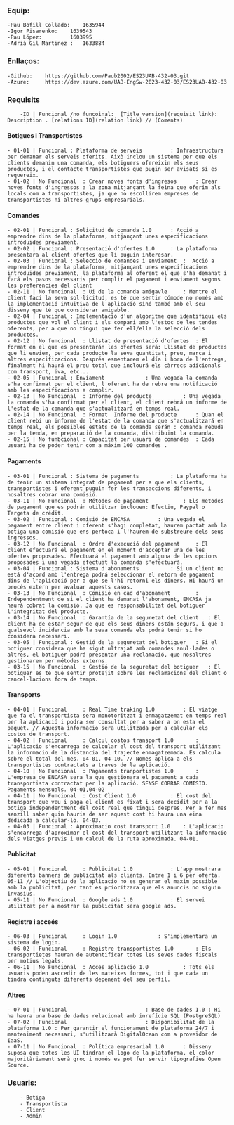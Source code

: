
### Equip: 

	-Pau Bofill Collado: 	1635944
	-Igor Pisarenko: 	1639543
	-Pau López: 		1603995 
	-Adrià Gil Martinez : 	1633884

### Enllaços: 
	
	-Github: 	https://github.com/Paub2002/ES23UAB-432-03.git
	-Azure:		https://dev.azure.com/UAB-EngSw-2023-432-03/ES23UAB-432-03

### Requisits 

		-ID | Funcional	/no funcoinal:  [Title_version](requisit link): Description . [relations ID](relation link) // (Coments)


#### Botigues i Transportistes 
	- 01-01 | Funcional	: Plataforma de serveis			: Infraestructura per demanar els serveis oferits. Això inclou un sistema per que els clients demanin una comanda, els botiguers ofereixin els seus productes, i el contacte transportistes que pugin ser avisats si es requereix.
	- 01-02 | No Funcional	: Crear noves fonts d'ingresos		: Crear noves fonts d'ingressos a la zona mitjançant la feina que oferim als locals com a transportistes, ja que no escollirem empreses de transportistes ni altres grups empresarials.

#### Comandes 
	- 02-01 | Funcional	: Solicitud de comanda 1.0		: Acció a emprendre dins de la plataforma, mitjançant unes especificacions introduïdes previament.
	- 02-02 | Funcional	: Presentació d'ofertes 1.0		: La plataforma presentara al client ofertes que li puguin interesar. 
	- 02-03 | Funcional	: Seleccio de comandes i enviament	:  Acció a emprendre dins de la plataforma, mitjançant unes especificacions introduïdes previament, la plataforma al oferent el que s'ha demanat i fará els pasos necessaris per complir el pagament i enviament segons les preferencies del client
	- 02-11 | No funcional	: Ui de la comanda amigavle		: Mentre el client faci la seva sol·licitud, es té que sentir cómode no només amb la implementació intuitiva de l'aplicació sinó també amb el seu disseny que té que considerar amigable.
	- 02-04 | Funcional	: Implementació d'un algoritme que identifiqui els productes que vol el client i els compari amb l'estoc de les tendes oferents, per a que no tingui que fer ell/ella la selecció dels productes.
	- 02-12 | No funcional	: Llistat de presentació d'ofertes	: El format en el que es presentarán les ofertes será: Llistat de productes que li enviem, per cada producte la seva quantitat, preu, marca i altres especificacions. Després esmentarem el día i hora de l'entrega, finalment hi haurá el preu total que inclourá els càrrecs adicionals com transport, iva, etc...
	- 02-05 | Funcional	: Enviament				: Una vegada la comanda s'ha confirmat per el client, l'oferent ha de rebre una notificació amb les especificacions a complir.
	- 02-13 | No Funcional	: Informe del producte			: Una vegada la comanda s'ha confirmat per el client, el client rebrá un informe de l'estat de la comanda que s'actualitzará en temps real.
	- 02-14 | No Funcional  : Format  Informe del producte		: Quan el client rebi un informe de l'estat de la comanda que s'actualitzará en temps real, els possibles estats de la comanda serán : comanda rebuda per la tenda, en preparació de la comanda, distribuint la comanda.
	- 02-15 | No funbcional : Capacitat per usuari de comandes	: Cada usuari ha de poder tenir com a máxim 100 comandes .


#### Pagaments
	- 03-01 | Funcional	: Sistema de pagaments			: La plataforma ha de tenir un sistema integrat de pagament per a que els clients, transportistes i oferent puguin fer les transaccions diferents, i nosaltres cobrar una comisió.
	- 03-11 | No Funcional	: Métodes de pagament			: Els metodes de pagament que es podrán utilitzar inclouen: Efectiu, Paypal o Targeta de crédit.
	- 03-02 | Funcional	: Comisió de ENCASA			: Una vegada el pagament entre client i oferent s'hagi completat, haurem pactat amb la botiga una comisió que ens pertoca i l'haurem de substreure dels seus ingressos.
	- 03-12 | No Funcional  : Ordre d'execució del pagament		: El client efectuará el pagament en el moment d'acceptar una de les ofertes proposades. Efectuará el pagament amb alguna de les opcions proposades i una vegada efectuat la comanda s'efectuará.
	- 03-04 | Funcional	: Sistema d'abonaments			: Si un client no está d'acord amb l'entrega podrá seleccionar el retorn de pagament dins de l'aplicació per a que se l'hi retorni els diners. Hi haurá un procés extern per avaluar aquests casos.
	- 03-13 | No Funcional	: Comisió en cad d'abonament		: Independentment de si el client ha demanat l'abonament, ENCASA ja haurá cobrat la comisió. Ja que es responsabilitat del botiguer l'integritat del producte.
	- 03-14 | No Funcional  : Garantía de la seguretat del client	: El client ha de estar segur de que els seus diners están segurs, i que a qualsevol incidencia amb la seva comanda els podrá tenir si ho considera necessari.
	- 03-05 | Funcional	: Gestió de la seguretat del botiguer	: Si el botiguer considera que ha sigut ultrajat amb comandes anul·lades o altres, el botiguer podrá presentar una reclamació, que nosaltres gestionarem per métodes externs.
	- 03-15 | No Funcional  : Gestió de la seguretat del botiguer	: El botiguer es te que sentir protejit sobre les reclamacions del client o cancel·lacions fora de temps.



#### Transports 
	- 04-01 | Funcional 	: Real Time traking 1.0			: El viatge que fa el transportista sera monotoritzat i enmagatzemat en temps real per la aplicació i podra ser consultat per a saber a on esta el paquet. // Aquesta informacio sera utilitzada per a calcular els costos de transport.
	- 04-02 | Funcional 	: Calcul costos transport 1.0		: L'aplicacio s'encarrega de calcular el cost del transport utilitzant la informacio de la distancia del trajecte enmagatzemada. Es calcula sobre el total del mes. 04-01, 04-10. // Nomes aplica a els transportistes contractats a traves de la aplicació.
	- 04-10 | No Funcional 	: Pagaments tranportistes 1.0		: L'empresa de ENCASA sera la que gestionara el pagament a cada transportista contractat per la aplicació. SENSE COBRAR COMISIO. Pagaments mensuals. 04-01,04-02
	- 04-11 | No Funcional 	: Cost Client 1.0			: El cost del transport que veu i paga el client es fixat i sera decidit per a la botiga independentment del cost real que tingui despres. Per a fer mes senzill saber quin hauria de ser aquest cost hi haura una eina dedicada a calcular-lo. 04-03.
	- 04-03 | Funcional	: Aproximacio cost transport 1.0	: L'aplicacio s'encarrega d'aproximar el cost del transport utilitzant la informacio dels viatges previs i un calcul de la ruta aproximada. 04-01. 

#### Publicitat
	- 05-01 | Funcional 	: Publicitat 1.0			: L'app mostrara diferents banners de publicitat als clients. Entre 1 i 6 per oferta. 05-11 // L'objectiu de la aplicacio no es generar el maxim possible amb la publicitat, per tant es prioritzara que els anuncis no siguin invasius.
	- 05-11 | No Funcional 	: Google ads 1.0			: El servei utilitzat per a mostrar la publicitat sera google ads. 
#### Registre i acceés
	- 06-03 | Funcional 	: Login 1.0				: S'implementara un sistema de login.
	- 06-02 | Funcional 	: Registre transportistes 1.0		: Els transportietes hauran de autentificar totes les seves dades fiscals per motius legals. 
	- 06-11 | No Funcional	: Acces aplicacio 1.0			: Tots els usuaris poden asccedir de les mateixes formes, tot i que cada un tindra continguts diferents depenent del seu perfil. 
#### Altres 
	- 07-01 | Funcional 						: Base de dades 1.0 : Hi ha haura una base de dades relacional amb inrefície SQL (PostgreSQL)
	- 07-02 | Funcional 						: Disponibilitat de la plataforma 1.0 : Per garantir el funcionament de plataforma 24/7 i manteniment necessari, s'utilitzarà DigitalOcean com a proveïdor de IaaS.
	- 07-11 | No Funcional 	: Política empresarial 1.0		: Disseny suposa que totes les UI tindran el logo de la plataforma, el color majoritàriament serà groc i només es pot fer servir tipografies Open Source.
### Usuaris: 
		- Botiga
		- Transportista
		- Client
		- Admin
